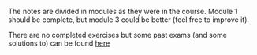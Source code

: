 The notes are divided in modules as they were in the course. Module 1 should be complete, but module 3 could be better (feel free to improve it).

There are no completed exercises but some past exams (and some solutions to) can be found [here](https://liveunibo-my.sharepoint.com/personal/mattia_orlandi_studio_unibo_it/_layouts/15/onedrive.aspx?ga=1&id=%2Fpersonal%2Fmattia%5Forlandi%5Fstudio%5Funibo%5Fit%2FDocuments%2FDocumenti%2FMaster%20AI%2FYear%201%2FFundamentals%20of%20Artificial%20Intelligence%20and%20Knowledge%20Representation)  